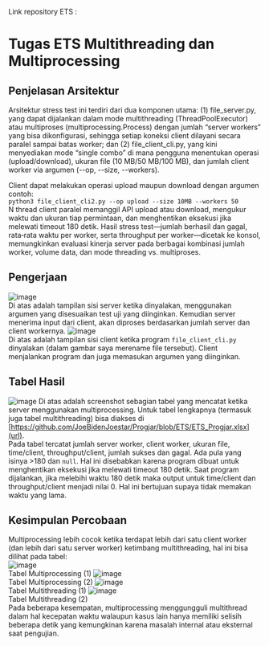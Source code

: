 Link repository ETS : 
# Tugas ETS Multithreading dan Multiprocessing
## Penjelasan Arsitektur
Arsitektur stress test ini terdiri dari dua komponen utama: 
(1) file_server.py, yang dapat dijalankan dalam mode multithreading (ThreadPoolExecutor) atau multiproses (multiprocessing.Process) dengan jumlah “server workers” yang bisa dikonfigurasi, sehingga setiap koneksi client dilayani secara paralel sampai batas worker; dan 
(2) file_client_cli.py, yang kini menyediakan mode “single combo” di mana pengguna menentukan operasi (upload/download), ukuran file (10 MB/50 MB/100 MB), dan jumlah client worker via argumen (--op, --size, --workers). 

Client dapat melakukan operasi upload maupun download dengan argumen contoh:  
`python3 file_client_cli2.py --op upload --size 10MB --workers 50`    
N thread client paralel memanggil API upload atau download, mengukur waktu dan ukuran tiap permintaan, dan menghentikan eksekusi jika melewati timeout 180 detik. 
Hasil stress test—jumlah berhasil dan gagal, rata‐rata waktu per worker, serta throughput per worker—dicetak ke konsol, memungkinkan evaluasi kinerja server pada berbagai kombinasi jumlah worker, volume data, dan mode threading vs. multiproses.  

## Pengerjaan
![image](https://github.com/user-attachments/assets/252f345e-2606-4cc8-9d64-e4e59bd5687e)  
Di atas adalah tampilan sisi server ketika dinyalakan, menggunakan argumen yang disesuaikan test uji yang diinginkan. Kemudian server menerima input dari client, akan diproses berdasarkan jumlah server dan client workernya.
![image](https://github.com/user-attachments/assets/309a585b-44ad-4ce7-9bf1-73883c89369d)  
Di atas adalah tampilan sisi client ketika program `file_client_cli.py` dinyalakan (dalam gambar saya merename file tersebut). Client menjalankan program dan juga memasukan argumen yang diinginkan.

## Tabel Hasil
![image](https://github.com/user-attachments/assets/723ffebe-3c77-4153-8641-4479971a69fd)
Di atas adalah screenshot sebagian tabel yang mencatat ketika server menggunakan multiprocessing. Untuk tabel lengkapnya (termasuk juga tabel multithreading) bisa diakses di [https://github.com/JoeBidenJoestar/Progjar/blob/ETS/ETS_Progjar.xlsx](url).  
Pada tabel tercatat jumlah server worker, client worker, ukuran file, time/client, throughput/client, jumlah sukses dan gagal. Ada pula yang isinya >180 dan `null`. Hal ini disebabkan karena program dibuat untuk menghentikan eksekusi jika melewati timeout 180 detik. Saat program dijalankan, jika melebihi waktu 180 detik maka output untuk time/client dan throughput/client menjadi nilai 0. Hal ini bertujuan supaya tidak memakan waktu yang lama.

## Kesimpulan Percobaan
Multiprocessing lebih cocok ketika terdapat lebih dari satu client worker (dan lebih dari satu server worker) ketimbang multithreading, hal ini bisa dilihat pada tabel:  
![image](https://github.com/user-attachments/assets/f17aed69-18fa-4faf-abaa-1bd5c182b163)  
Tabel Multiprocessing (1)
![image](https://github.com/user-attachments/assets/1aad761b-8e2d-42c1-8e17-5b624a35b1f1)  
Tabel Multiprocessing (2)
![image](https://github.com/user-attachments/assets/35be9d3f-5aed-4840-9888-59f7047c41c5)  
Tabel Multithreading (1)
![image](https://github.com/user-attachments/assets/80bb3a9d-96f9-475e-b2ad-ffd15f045417)  
Tabel Multithreading (2)  
Pada beberapa kesempatan, multiprocessing menggungguli multithread dalam hal kecepatan waktu walaupun kasus lain hanya memiliki selisih beberapa detik yang kemungkinan karena masalah internal atau eksternal saat pengujian.








